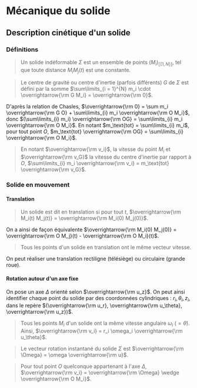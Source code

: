 # Mécanique du solide
## Description cinétique d'un solide
### Définitions
> Un solide indéformable $\Sigma$ est un ensemble de points $(M_i)_{[\![1,N]\!]}$,
> tel que toute distance $M_i M_j(t)$ est une constante.

> Le centre de gravité ou centre d'inertie (parfois différents) $G$ de $\Sigma$
> est défini par la somme $\sum\limits_{i = 1}^{N} m_i \cdot \overrightarrow{\rm G M_i} = \overrightarrow{\rm 0}$.

D'après la relation de Chasles, $\overrightarrow{\rm 0} = \sum m_i \overrightarrow{\rm G O} + \sum\limits_{i} m_i \overrightarrow{\rm O M_i}$,
donc $(\sum\limits_{i} m_i) \overrightarrow{\rm OG} = \sum\limits_{i} m_i \overrightarrow{\rm O M_i}$. En notant
$m_\text{tot} = \sum\limits_{i} m_i$, pour tout point $O$, $m_\text{tot} \overrightarrow{\rm OG} = \sum\limits_{i} \overrightarrow{\rm O M_i}$.

> En notant $\overrightarrow{\rm v_i}$, la vitesse du point $M_i$ et $\overrightarrow{\rm v_G}$ la vitesse
> du centre d'inertie par rapport à $O$, $\sum\limits_{i} m_i \overrightarrow{\rm v_i} = m_\text{tot} \overrightarrow{\rm v_G}$.

### Solide en mouvement
#### Translation
> Un solide est dit en translation si pour tout $t$, $\overrightarrow{\rm M_i(t) M_j(t)} = \overrightarrow{\rm M_i(0) M_j(0)}$.

On a ainsi de façon équivalente $\overrightarrow{\rm M_i(0) M_j(0)} = \overrightarrow{\rm O M_j}(t) - \overrightarrow{\rm O M_i}(t)$.

> Tous les points d'un solide en translation ont le même vecteur vitesse.

On peut réaliser une translation rectiligne (télésiège) ou circulaire (grande
roue).

#### Rotation autour d'un axe fixe
On pose un axe $\Delta$ orienté selon $\overrightarrow{\rm u_z}$.
On peut ainsi identifier chaque point du solide par des coordonnées cylindriques :
$r_i, \theta_i, z_i$, dans le repère $(\overrightarrow{\rm u_r}, \overrightarrow{\rm u_\theta}, \overrightarrow{\rm u_z})$.

> Tous les points $M_i$ d'un solide ont la même vitesse angulaire $\omega_i$ ($= \dot{\theta}$).
> Ainsi, $\overrightarrow{\rm v_i} = r_i \omega_i \overrightarrow{\rm u_\theta}$.

> Le vecteur rotation instantané du solide $\Sigma$ est $\overrightarrow{\rm \Omega} = \omega \overrightarrow{\rm u}$.

> Pour tout point $O$ quelconque appartenant à l'axe $\Delta$,
> $\overrightarrow{\rm v_i} = \overrightarrow{\rm \Omega} \wedge \overrightarrow{\rm O M_i}$.
